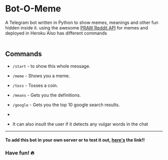 # Bot-O-Meme

A Telegram bot written in Python to show memes, meanings and other fun hidden inside it.
using the awesome [PRAW Reddit API](https://github.com/praw-dev/praw) for memes and deployed in Heroku
Also has different commands
<br></br>
## Commands

* ```/start``` - to show this whole message.

* ```/meme``` - Shows you a meme.

* ```/toss``` - Tosses a coin.

* ```/means``` <word> - Gets you the definitions.                                                                         

* ```/google``` <query string> - Gets you the top 10 google search results.

* ```/insult <tag> - insults the tagged user.

* It can also insult the user if it detects any vulgar words in the chat
***
#### To add this bot in your own server or to test it out, [here's](https://t.me/meme_o_bot) the link!! 
### Have fun! :fire: 

